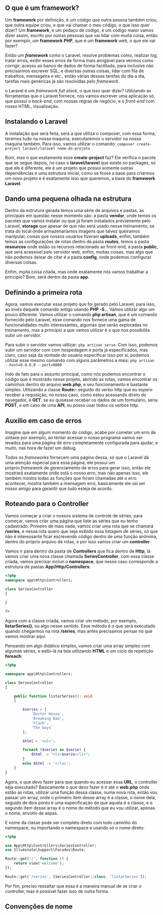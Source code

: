 
## O que é um framework?

Um **framework** por definição, é um código que outra pessoa também criou, que outra equipe criou, e que vai chamar o meu código, o que isso quer dizer? Um **framework**, é um pedaço de código, é um código maior vamos dizer assim, escrito por outras pessoas que vai lidar com muita coisa, então por exemplo, um **framework** **PHP**, que é um **framework** web, o que ele vai fazer?

Então um **_framework_** como o Laravel, resolve problemas como, realizar _log_, tratar erros, exibir esses erros de forma mais amigável para vermos como corrigir, acesso ao banco de dados de forma facilitada, para inclusive não precisarmos escrever SQL, e diversas outras coisas, lidar com fila de trabalhos, mensageira e etc., então várias dessas tarefas do dia a dia, tarefas mais genéricas já são resolvidas pelo _framework_.

o Laravel é um _framework full stack_, o que isso quer dizer? Utilizando as ferramentas que o Laravel fornece, nós vamos escrever uma aplicação só, que possui o _back-end_, com nossas regras de negócio, e o _front-end_ com nosso HTML, visualização.

## Instalando o Laravel

A instalação que será feita, será a que utiliza o composer, com essa forma, teremos tudo na nossa maquina, executaremos o servidor na nossa maquina também. Para isso, vamos utilizar o comando: ```composer create-project laravel/laravel nome-do-projeto```

Bom, mas o que exatamente esse **create-project** faz? Ele verifica o pacote que se segue depois, no caso o **laravel/laravel** que existe no packages, só que ele é diferente, ele é um projeto que possui somente outras dependências e uma estrutura inicial, como se fosse a base para criarmos um novo projeto e é exatamente isso que queremos, a base do **framework Laravel**.

## Dando uma pequena olhada na estrutura

Dentro da estrutura gerada temos uma série de arquivos e pastas, as principais em questão nesse momento são: a pasta **vendor**, onde temos os pacotes que vamos instalar ou que já foram instalados previamente pelo Laravel, **storage** que apesar de que não será usado nesse treinamento, se trata do local onde armazenaríamos imagens que talvez queiramos manipular, coisas que nossos usuários fizeram **uploads**, enfim, também temos as configurações de rotas dentro da pasta **routes**, temos a pasta **resources** onde estão os recursos relacionado ao front-end, a pasta **public**, que será acessivel pelo servidor web, enfim, muitas coisas, mas algo que não podemos deixar de citar é a pasta **config**, onde podemos configurar diversas coisas.

Enfim, muita coisa citada, mas onde exatamente nós vamos trabalhar a principio? Bom, será dentro da pasta **app**.

## Definindo a primeira rota

Agora, vamos executar esse projeto que foi gerado pelo Laravel, para isso, ao invés daquele comando antigo usando **PHP -S**... Vamos utilizar algo um pouco diferente. Vamos utilizar o comando **php artisan**, que é um comando fornecido pelo Laravel, esse comando nos fornece uma gama de funcionalidades muito interessantes, algumas que serão exploradas no treinamento, mas a principio a que vamos utilizar é o que nos possibilita subir um servidor.

Para subir o servidor vamos utilizar: ```php artisan serve```. Com isso, podemos subir um servidor com com hospedagem e porta já especificados, mas claro, caso seja da vontade do usuário especificar isso por si, podemos utilizar esse mesmo comando com alguns parâmetros a mais: ```php artisan --host=0.0.0.0 --port=8080```

Indo de fato para o assunto principal, como nós podemos encontrar o código que é mostrado nesse projeto, abrindo as rotas, vamos encontrar os caminhos dentro do arquivo **web.php**, e seu funcionamento é bastante simples. Utilizando a classe **Route::** seguido do verbo http que eu espero receber a requisição, no nosso caso, como estou acessando direto do navegador, é **GET**, se eu quisesse receber os dados de um formulário, seria **POST**, e em caso de uma **API**, eu posso usar todos os verbos http.

## Auxilio em caso de erros

Imagine que em algum momento do código, acabe por cometer um erro de sintaxe por exemplo, ao tentar acessar o nosso programa vamos ser levados para uma página de erro completamente configurada para ajudar, e muito, nas hora de fazer um debug.

Todos os _frameworks_ fornecem uma página dessa, só que o Laravel dá uma atenção especial para essa página, ele possui um próprio _framework_ de gerenciamento de erros para gerar isso, então ele mostrará exatamente onde está o nosso erro, mas não apenas isso, ele também mostra todas as funções que foram chamadas até o erro acontecer, mostra também a mensagem erro, basicamente ele vai ser nosso amigo para garantir que tudo esteja de acordo.

## Roteando para o Controller

Vamos começar a criar o nossos sistema de controle de séries, para começar, vamos criar uma página que liste as séries que eu tenho cadastrado. Primeiro de mais nada, vamos criar uma rota que se chamará **/series**, e nessa rota quero que seja exibido essa listagem de séries, só que não é interessante ficar escrevendo código dentro de uma função anônima, dentro do próprio arquivo de rotas, e por isso vamos criar um **controller**.

Vamos ir para dentro da pasta de **Controllers** que fica dentro de **Http**, lá vamos criar uma nova classe chamada **SeriesController**, com essa classe criada, vamos precisar incluir o **namespace**, que nesse caso corresponde a estrutura de pastas **App/Http/Controllers**: 

```php
<?php 
namespace app\Http\Controllers;

class SeriesController
{
    
}

?>
```

Agora com a classe criada, vamos criar um método, por exemplo, **listarSeries()**, ou algo nesse sentido. Esse método é o que será executado quando chegarmos na rota **/series**, mas antes precisamos pensar no que vamos mostrar aqui.

Pensando em algo didático simples, vamos criar uma array simples com algumas séries, e exibi-lá na tela utilizando **HTML** e um ciclo de repetição **foreach**:

```php
<?php

namespace app\Http\Controllers;

class SeriesController
{

    public function listarSeries(): void
    {

        $series = [
            'Doctor House',
            'Breaking Bad',
            'Flash',
            'The boys'
        ];

        $html = '<ul>';

        foreach ($series as $serie) {
            $html .= "<li>$serie</li>";
        }
        echo $html .= '</lu>';
    }
}
```

Agora, o que devo fazer para que quando eu acessar essa **URL**, o controller seja executado? Basicamente o que devo fazer é ir até o **web.php** onde estão as rotas, utilizar uma função dessa classe,  numa nova rota, então vou passar um array, onde o primeiro item desse array é a classe, o nome dela, seguido de dois ponto e uma especificação de que aquela é a classe, e o segundo item desse array é o nome do método que eu vou utilizar, apenas o nome, envolto de aspas.

E nome da classe pode ser completo direto com todo caminho do namespace, ou importando o namespace e usando só o nome direto:

```php
<?php

use App\Http\Controllers\SeriesController;
use Illuminate\Support\Facades\Route;

Route::get('/', function () {
    return view('welcome');
});

Route::get('/series', [SeriesController::class, 'listarSeries']);
```

Por fim, preciso ressaltar que essa é a maneira manual de se criar o controller, mas é possível fazer isso de outra forma.

## Convenções de nome

